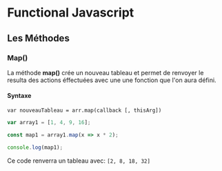 # Functional Javascript

## Les Méthodes

### Map()

La méthode **map()** crée un nouveau tableau et permet de renvoyer le resulta des actions éffectuées avec une une fonction que l'on aura défini.

#### Syntaxe

```var nouveauTableau = arr.map(callback [, thisArg])```

```javascript
var array1 = [1, 4, 9, 16];

const map1 = array1.map(x => x * 2);

console.log(map1);
```
Ce code renverra un tableau avec: ```[2, 8, 18, 32]```
